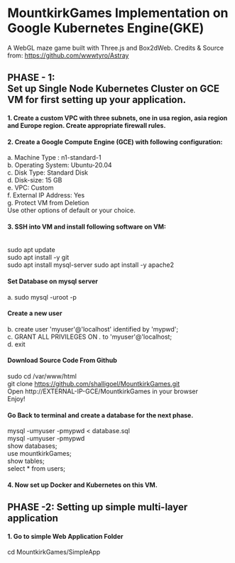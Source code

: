 # MountkirkGames Implementation on Google Kubernetes Engine(GKE) 
A WebGL maze game built with Three.js and Box2dWeb. 
Credits & Source from: https://github.com/wwwtyro/Astray

## PHASE - 1:<br> Set up Single Node Kubernetes Cluster on GCE VM for first setting up your application.
#### 1. Create a custom VPC with three subnets, one in usa region, asia region and Europe region. Create appropriate firewall rules.

#### 2. Create a Google Compute Engine (GCE) with following configuration:
a. Machine Type : n1-standard-1 <br>
b. Operating System: Ubuntu-20.04 <br>
c. Disk Type: Standard Disk <br>
d. Disk-size: 15 GB <br>
e. VPC: Custom <br>
f. External IP Address: Yes <br>
g. Protect VM from Deletion <br>
Use other options of default or your choice. <br>

#### 3. SSH into VM and install following software on VM: <br><br/>
sudo apt update <br/>
sudo apt install -y git <br/>
sudo apt install mysql-server
sudo apt install -y apache2 <br/>
#### Set Database on mysql server
a. sudo mysql -uroot -p <br>
#### Create a new user
b. create user 'myuser'@'localhost' identified by 'mypwd';<br>
c. GRANT ALL PRIVILEGES ON *.* to 'myuser'@'localhost;<br>
d. exit<br>
#### Download Source Code From Github
sudo cd /var/www/html <br/>
git clone https://github.com/shalligoel/MountkirkGames.git <br>
Open http://EXTERNAL-IP-GCE/MountkirkGames in your browser <br>
Enjoy!<br>
#### Go Back to terminal and create a database for the next phase.<br>
mysql -umyuser -pmypwd < database.sql<br>
mysql -umyuser -pmypwd<br>
show databases;<br>
use mountkirkGames;<br>
show tables;<br>
select * from users;<br>
#### 4. Now set up Docker and Kubernetes on this VM.





## PHASE -2: Setting up simple multi-layer application<br>

#### 1. Go to simple Web Application Folder<br>
cd MountkirkGames/SimpleApp<br>


